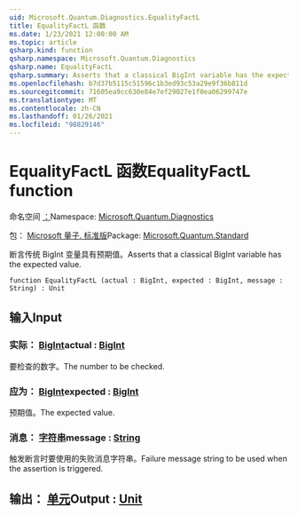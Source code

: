 ```yaml
---
uid: Microsoft.Quantum.Diagnostics.EqualityFactL
title: EqualityFactL 函数
ms.date: 1/23/2021 12:00:00 AM
ms.topic: article
qsharp.kind: function
qsharp.namespace: Microsoft.Quantum.Diagnostics
qsharp.name: EqualityFactL
qsharp.summary: Asserts that a classical BigInt variable has the expected value.
ms.openlocfilehash: b7d37b5115c51596c1b3ed93c53a29e9f36b811d
ms.sourcegitcommit: 71605ea9cc630e84e7ef29027e1f0ea06299747e
ms.translationtype: MT
ms.contentlocale: zh-CN
ms.lasthandoff: 01/26/2021
ms.locfileid: "98829146"
---
```

# <a name="equalityfactl-function"></a><span data-ttu-id="5ae26-102">EqualityFactL 函数</span><span class="sxs-lookup"><span data-stu-id="5ae26-102">EqualityFactL function</span></span>

<span data-ttu-id="5ae26-103">命名空间 [：](xref:Microsoft.Quantum.Diagnostics)</span><span class="sxs-lookup"><span data-stu-id="5ae26-103">Namespace: [Microsoft.Quantum.Diagnostics](xref:Microsoft.Quantum.Diagnostics)</span></span>

<span data-ttu-id="5ae26-104">包： [Microsoft 量子. 标准版](https://nuget.org/packages/Microsoft.Quantum.Standard)</span><span class="sxs-lookup"><span data-stu-id="5ae26-104">Package: [Microsoft.Quantum.Standard](https://nuget.org/packages/Microsoft.Quantum.Standard)</span></span>


<span data-ttu-id="5ae26-105">断言传统 BigInt 变量具有预期值。</span><span class="sxs-lookup"><span data-stu-id="5ae26-105">Asserts that a classical BigInt variable has the expected value.</span></span>

```qsharp
function EqualityFactL (actual : BigInt, expected : BigInt, message : String) : Unit
```


## <a name="input"></a><span data-ttu-id="5ae26-106">输入</span><span class="sxs-lookup"><span data-stu-id="5ae26-106">Input</span></span>

### <a name="actual--bigint"></a><span data-ttu-id="5ae26-107">实际： [BigInt](xref:microsoft.quantum.lang-ref.bigint)</span><span class="sxs-lookup"><span data-stu-id="5ae26-107">actual : [BigInt](xref:microsoft.quantum.lang-ref.bigint)</span></span>

<span data-ttu-id="5ae26-108">要检查的数字。</span><span class="sxs-lookup"><span data-stu-id="5ae26-108">The number to be checked.</span></span>


### <a name="expected--bigint"></a><span data-ttu-id="5ae26-109">应为： [BigInt](xref:microsoft.quantum.lang-ref.bigint)</span><span class="sxs-lookup"><span data-stu-id="5ae26-109">expected : [BigInt](xref:microsoft.quantum.lang-ref.bigint)</span></span>

<span data-ttu-id="5ae26-110">预期值。</span><span class="sxs-lookup"><span data-stu-id="5ae26-110">The expected value.</span></span>


### <a name="message--string"></a><span data-ttu-id="5ae26-111">消息： [字符串](xref:microsoft.quantum.lang-ref.string)</span><span class="sxs-lookup"><span data-stu-id="5ae26-111">message : [String](xref:microsoft.quantum.lang-ref.string)</span></span>

<span data-ttu-id="5ae26-112">触发断言时要使用的失败消息字符串。</span><span class="sxs-lookup"><span data-stu-id="5ae26-112">Failure message string to be used when the assertion is triggered.</span></span>



## <a name="output--unit"></a><span data-ttu-id="5ae26-113">输出： [单元](xref:microsoft.quantum.lang-ref.unit)</span><span class="sxs-lookup"><span data-stu-id="5ae26-113">Output : [Unit](xref:microsoft.quantum.lang-ref.unit)</span></span>

